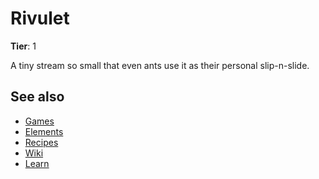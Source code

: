 # Rivulet

**Tier**: 1

A tiny stream so small that even ants use it as their personal slip-n-slide.

## See also

* [Games](/wiki/games)
* [Elements](/wiki/elements)
* [Recipes](/wiki/recipes)
* [Wiki](/wiki/index)
* [Learn](/learn/index)